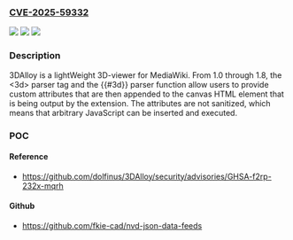 ### [CVE-2025-59332](https://cve.mitre.org/cgi-bin/cvename.cgi?name=CVE-2025-59332)
![](https://img.shields.io/static/v1?label=Product&message=3DAlloy&color=blue)
![](https://img.shields.io/static/v1?label=Version&message=%3E%3D%201.0%2C%20%3C%3D%201.8%20&color=brightgreen)
![](https://img.shields.io/static/v1?label=Vulnerability&message=CWE-79%3A%20Improper%20Neutralization%20of%20Input%20During%20Web%20Page%20Generation%20('Cross-site%20Scripting')&color=brightgreen)

### Description

3DAlloy is a lightWeight 3D-viewer for MediaWiki. From 1.0 through 1.8, the <3d> parser tag and the {{#3d}} parser function allow users to provide custom attributes that are then appended to the canvas HTML element that is being output by the extension. The attributes are not sanitized, which means that arbitrary JavaScript can be inserted and executed.

### POC

#### Reference
- https://github.com/dolfinus/3DAlloy/security/advisories/GHSA-f2rp-232x-mqrh

#### Github
- https://github.com/fkie-cad/nvd-json-data-feeds

